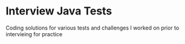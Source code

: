 # Interview Java Tests
Coding solutions for various tests and challenges I worked on prior to intervieing for practice